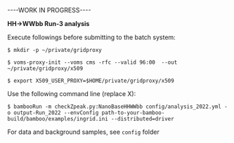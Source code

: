 ----WORK IN PROGRESS----

**HH->WWbb Run-3 analysis**

Execute followings before submitting to the batch system:

`$ mkdir -p ~/private/gridproxy`

`$ voms-proxy-init --voms cms -rfc --valid 96:00  --out ~/private/gridproxy/x509`

`$ export X509_USER_PROXY=$HOME/private/gridproxy/x509`

Use the following command line (replace X):

`$ bambooRun -m checkZpeak.py:NanoBaseHHWWbb config/analysis_2022.yml -o output-Run_2022 --envConfig path-to-your-bamboo-build/bamboo/examples/ingrid.ini --distributed=driver `

For data and background samples, see `config` folder
